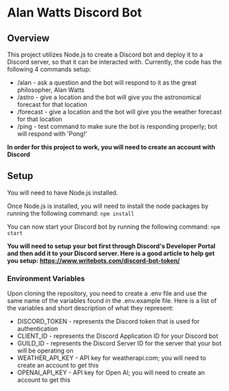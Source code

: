 # Alan Watts Discord Bot

## Overview

This project utilizes Node.js to create a Discord bot and deploy it to a Discord server, so that it can be interacted with. Currently, the code has the following 4 commands setup:
- /alan - ask a question and the bot will respond to it as the great philosopher, Alan Watts
- /astro - give a location and the bot will give you the astronomical forecast for that location
- /forecast - give a location and the bot will give you the weather forecast for that location
- /ping - test command to make sure the bot is responding properly; bot will respond with 'Pong!'

**In order for this project to work, you will need to create an account with Discord**

## Setup

You will need to have Node.js installed.

Once Node.js is installed, you will need to install the node packages by running the following command:
`npm install`

You can now start your Discord bot by running the following command:
`npm start`

**You will need to setup your bot first through Discord's Developer Portal and then add it to your Discord server. Here is a good article to help get you setup: https://www.writebots.com/discord-bot-token/**

### Environment Variables

Upon cloning the repository, you need to create a .env file and use the same name of the variables found in the .env.example file.
Here is a list of the variables and short description of what they represent:
- DISCORD_TOKEN - represents the Discord token that is used for authentication
- CLIENT_ID - represents the Discord Application ID for your Discord bot
- GUILD_ID - represents the Discord Server ID for the server that your bot will be operating on 
- WEATHER_API_KEY - API key for weatherapi.com; you will need to create an account to get this 
- OPENAI_API_KEY - API key for Open AI; you will need to create an account to get this